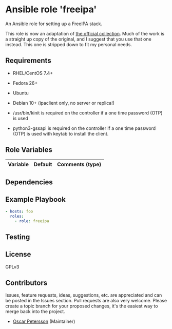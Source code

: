 # Ansible role 'freeipa'

An Ansible role for setting up a FreeIPA stack.

This role is now an adaptation of [the official collection](https://github.com/freeipa/ansible-freeipa).
Much of the work is a straight up copy of the original, and I suggest that you use that one instead.
This one is stripped down to fit my personal needs.

## Requirements
* RHEL/CentOS 7.4+
* Fedora 26+
* Ubuntu
* Debian 10+ (ipaclient only, no server or replica!)

* /usr/bin/kinit is required on the controller if a one time password (OTP) is used
* python3-gssapi is required on the controller if a one time password (OTP) is used with keytab to install the client.

## Role Variables
| Variable		| Default		| Comments (type) |
| :---			| :---			| :---		  |

## Dependencies

## Example Playbook
```Yaml
- hosts: foo
  roles:
    - role: freeipa
```

## Testing

## License

GPLv3

## Contributors

Issues, feature requests, ideas, suggestions, etc. are appreciated and can be posted in the Issues section. Pull requests are also very welcome. Please create a topic branch for your proposed changes, it's the easiest way to merge back into the project.

- [Oscar Petersson](https://github.com/oscpe262/) (Maintainer)
